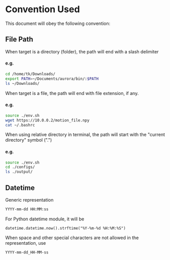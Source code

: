 # Convention Used

This document will obey the following convention:

## File Path

When target is a directory (folder), the path will end with a slash delimiter

#### e.g.

```bash
cd /home/tk/Downloads/
export PATH=~/Documents/aurora/bin/:$PATH
ls ~/Downloads/
```



When target is a file, the path will end with file extension, if any.

#### e.g.

```bash
source ./env.sh
wget https://10.0.0.2/motion_file.npy
cat ~/.bashrc
```



When using relative directory in terminal, the path will start with the "current directory" symbol (".")

#### e.g.

```bash
source ./env.sh
cd ./configs/
ls ./output/
```



## Datetime

Generic representation

```bash
YYYY-mm-dd HH:MM:ss
```

For Python datetime module, it will be

```
datetime.datetime.now().strftime("%Y-%m-%d %H:%M:%S")
```



When space and other special characters are not allowed in the representation, use

```bash
YYYY-mm-dd_HH-MM-ss
```





